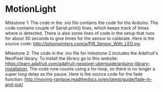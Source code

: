 # MotionLight

Milestone 1:
The code in the .ino file contains the code for the Arduino. The code contains couple of Serial.print() lines, which keeps track of times where is detected. There is also some lines of code in the setup that runs for about 30 seconds to give times for the sensor to calibrate. Here is the source code: http://tolsonwinters.com/a/PIR_Sensor_With_LED.ino

Milestone 2:
The code in the .ino file for milestone 2 includes the Adafruit's NeoPixel library. To install the library go to this website: https://learn.adafruit.com/adafruit-neopixel-uberguide/arduino-library-installation. The code now counts using a for-loop, so there is no longer a super long delay as the pause. Here is the source code for the fade function: http://moving-rainbow.readthedocs.io/en/latest/guide/fade-in-and-out/.
